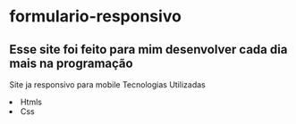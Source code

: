 # formulario-responsivo

<h2> Esse site foi feito para mim desenvolver cada dia mais na programação</h2>

<p> Site ja responsivo para mobile </:

<h2>Tecnologias Utilizadas</h2>
<br>

<li>Htmls</>
<li>Css</>
